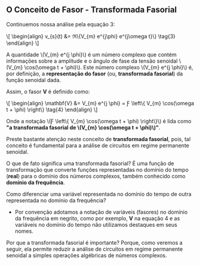 ## O Conceito de Fasor - Transformada Fasorial

<div class="grid-50-50 regular">

<div class="grid-element">

Continuemos nossa análise pela equação 3:

\\[
\begin{align}
    v_{s}(t) &= ℜ\\\{V_{m} e^{j\phi} e^{j\omega t}\\} \tag{3}
\end{align}
\\]

A quantidade \\(V_{m} e^{j \phi}\\) é um número complexo que contém informações sobre a amplitude e o ângulo de fase da tensão senoidal \\(V_{m} \cos(\omega t + \phi)\\). Este número complexo \\(V_{m} e^{j \phi}\\) é, por definição, a **representação do fasor** (ou, **transformada fasorial**) da função senoidal dada.

Assim, o fasor **V** é definido como:

\\[
\\begin{align}
    \\mathbf{V} &= V_{m} e^{j \\phi} = Ƒ \left\\{ V_{m} \\cos(\\omega t + \\phi) \right\\} \tag{4}
\\end{align}
\\]

Onde a notação \\(Ƒ \left\\{ V_{m} \\cos(\\omega t + \\phi) \right\\}\\) é lida como **"a transformada fasorial de \\(V_{m} \\cos(\\omega t + \\phi)\\)"**.

</div>
<div class="grid-element">

Preste bastante atenção neste conceito de **transformada fasorial**, pois, tal conceito é fundamental para a análise de circuitos em regime permanente senoidal.

O que de fato significa uma transformada fasorial? É uma função de transformação que converte funções representadas no domínio do tempo (**real**) para o domínio dos números complexos, também conhecido como **domínio da frequência**.

Como diferenciar uma variável representada no domínio do tempo de outra representada no domínio da frequência? 
- Por convenção adotamos a notação de variáveis (fasores) no domínio da frequência em negrito, como por exemplo, **V** na equação 4 e as variáveis no domínio do tempo não utilizamos destaques em seus nomes.

Por que a transformada fasorial é importante? Porque, como veremos a seguir, ela permite reduzir a análise de circuitos em regime permanente senoidal a simples operações algébricas de números complexos.

</div>

</div>

